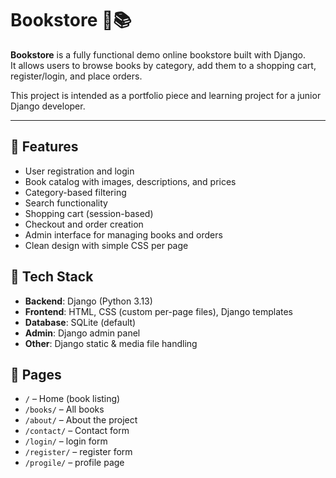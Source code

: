 # Bookstore 🛒📚

**Bookstore** is a fully functional demo online bookstore built with Django.  
It allows users to browse books by category, add them to a shopping cart, register/login, and place orders.

This project is intended as a portfolio piece and learning project for a junior Django developer.

---

## 🚀 Features

- User registration and login
- Book catalog with images, descriptions, and prices
- Category-based filtering
- Search functionality
- Shopping cart (session-based)
- Checkout and order creation
- Admin interface for managing books and orders
- Clean design with simple CSS per page


## 📁 Tech Stack

- **Backend**: Django (Python 3.13)
- **Frontend**: HTML, CSS (custom per-page files), Django templates
- **Database**: SQLite (default)
- **Admin**: Django admin panel
- **Other**: Django static & media file handling


## 🧱 Pages

- `/` – Home (book listing)
- `/books/` – All books
- `/about/` – About the project
- `/contact/` – Contact form
- `/login/` – login form
- `/register/` – register form
- `/progile/` – profile page